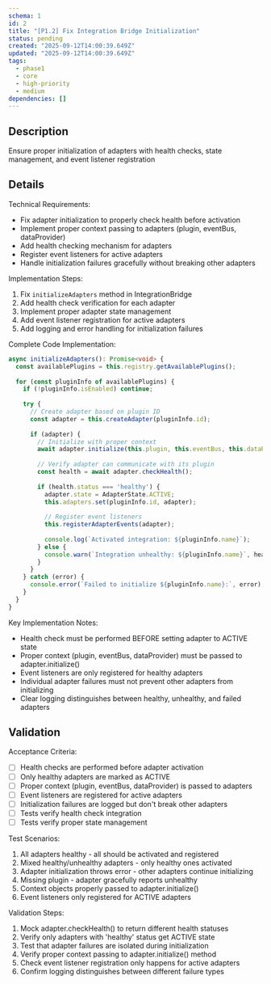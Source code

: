 ```yaml
---
schema: 1
id: 2
title: "[P1.2] Fix Integration Bridge Initialization"
status: pending
created: "2025-09-12T14:00:39.649Z"
updated: "2025-09-12T14:00:39.649Z"
tags:
  - phase1
  - core
  - high-priority
  - medium
dependencies: []
---
```

## Description
Ensure proper initialization of adapters with health checks, state management, and event listener registration

## Details
Technical Requirements:
- Fix adapter initialization to properly check health before activation
- Implement proper context passing to adapters (plugin, eventBus, dataProvider)
- Add health checking mechanism for adapters
- Register event listeners for active adapters
- Handle initialization failures gracefully without breaking other adapters

Implementation Steps:
1. Fix `initializeAdapters` method in IntegrationBridge
2. Add health check verification for each adapter
3. Implement proper adapter state management
4. Add event listener registration for active adapters
5. Add logging and error handling for initialization failures

Complete Code Implementation:
```typescript
async initializeAdapters(): Promise<void> {
  const availablePlugins = this.registry.getAvailablePlugins();
  
  for (const pluginInfo of availablePlugins) {
    if (!pluginInfo.isEnabled) continue;
    
    try {
      // Create adapter based on plugin ID
      const adapter = this.createAdapter(pluginInfo.id);
      
      if (adapter) {
        // Initialize with proper context
        await adapter.initialize(this.plugin, this.eventBus, this.dataProvider);
        
        // Verify adapter can communicate with its plugin
        const health = await adapter.checkHealth();
        
        if (health.status === 'healthy') {
          adapter.state = AdapterState.ACTIVE;
          this.adapters.set(pluginInfo.id, adapter);
          
          // Register event listeners
          this.registerAdapterEvents(adapter);
          
          console.log(`Activated integration: ${pluginInfo.name}`);
        } else {
          console.warn(`Integration unhealthy: ${pluginInfo.name}`, health.message);
        }
      }
    } catch (error) {
      console.error(`Failed to initialize ${pluginInfo.name}:`, error);
    }
  }
}
```

Key Implementation Notes:
- Health check must be performed BEFORE setting adapter to ACTIVE state
- Proper context (plugin, eventBus, dataProvider) must be passed to adapter.initialize()
- Event listeners are only registered for healthy adapters
- Individual adapter failures must not prevent other adapters from initializing
- Clear logging distinguishes between healthy, unhealthy, and failed adapters

## Validation
Acceptance Criteria:
- [ ] Health checks are performed before adapter activation
- [ ] Only healthy adapters are marked as ACTIVE
- [ ] Proper context (plugin, eventBus, dataProvider) is passed to adapters
- [ ] Event listeners are registered for active adapters
- [ ] Initialization failures are logged but don't break other adapters
- [ ] Tests verify health check integration
- [ ] Tests verify proper state management

Test Scenarios:
1. All adapters healthy - all should be activated and registered
2. Mixed healthy/unhealthy adapters - only healthy ones activated
3. Adapter initialization throws error - other adapters continue initializing
4. Missing plugin - adapter gracefully reports unhealthy
5. Context objects properly passed to adapter.initialize()
6. Event listeners only registered for ACTIVE adapters

Validation Steps:
1. Mock adapter.checkHealth() to return different health statuses
2. Verify only adapters with 'healthy' status get ACTIVE state
3. Test that adapter failures are isolated during initialization
4. Verify proper context passing to adapter.initialize() method
5. Check event listener registration only happens for active adapters
6. Confirm logging distinguishes between different failure types